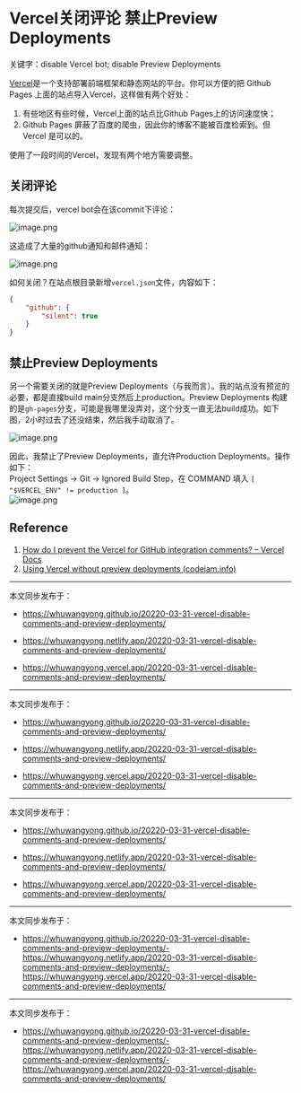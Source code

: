 # Vercel关闭评论 禁止Preview Deployments


关键字：disable Vercel bot; disable Preview Deployments


[Vercel](https://vercel.com/)是一个支持部署前端框架和静态网站的平台。你可以方便的把 Github Pages 上面的站点导入Vercel，这样做有两个好处：

1. 有些地区有些时候，Vercel上面的站点比Github Pages上的访问速度快；
2. Github Pages 屏蔽了百度的爬虫，因此你的博客不能被百度检索到。但 Vercel 是可以的。

使用了一段时间的Vercel，发现有两个地方需要调整。

## 关闭评论

每次提交后，vercel bot会在该commit下评论：

![image.png](https://cdn.jsdelivr.net/gh/whuwangyong/whuwangyong.github.io@gh-pages/20220-03-31-vercel-disable-comments-and-preview-deployments/assets/image-20220331105648-d4pir0q.png)

这造成了大量的github通知和邮件通知：

![image.png](https://cdn.jsdelivr.net/gh/whuwangyong/whuwangyong.github.io@gh-pages/20220-03-31-vercel-disable-comments-and-preview-deployments/assets/image-20220331105635-8befsf2.png)

如何关闭？在站点根目录新增`vercel.json`文件，内容如下：

```json
{
    "github": {
        "silent": true
    }
}
```

## 禁止Preview Deployments

另一个需要关闭的就是Preview Deployments（与我而言）。我的站点没有预览的必要，都是直接build main分支然后上production。Preview Deployments 构建的是`gh-pages`分支，可能是我哪里没弄对，这个分支一直无法build成功。如下图，2小时过去了还没结束，然后我手动取消了。  

![image.png](https://cdn.jsdelivr.net/gh/whuwangyong/whuwangyong.github.io@gh-pages/20220-03-31-vercel-disable-comments-and-preview-deployments/assets/image-20220331110211-1bm1n2c.png)

因此，我禁止了Preview Deployments，直允许Production Deployments。操作如下：  
Project Settings -> Git -> Ignored Build Step，在 COMMAND 填入 `[ "$VERCEL_ENV" != production ]`。  
​![image.png](https://cdn.jsdelivr.net/gh/whuwangyong/whuwangyong.github.io@gh-pages/20220-03-31-vercel-disable-comments-and-preview-deployments/assets/image-20220331110821-o5ow7rk.png)

## Reference

1. [How do I prevent the Vercel for GitHub integration comments? – Vercel Docs](https://vercel.com/support/articles/how-to-prevent-vercel-github-comments)
2. [Using Vercel without preview deployments (codejam.info)](https://www.codejam.info/2021/09/vercel-without-preview-deployments.html#turning-off-preview-deployments-kinda)


---

本文同步发布于：

- https://whuwangyong.github.io/20220-03-31-vercel-disable-comments-and-preview-deployments/

- https://whuwangyong.netlify.app/20220-03-31-vercel-disable-comments-and-preview-deployments/

- https://whuwangyong.vercel.app/20220-03-31-vercel-disable-comments-and-preview-deployments/



---

本文同步发布于：

- https://whuwangyong.github.io/20220-03-31-vercel-disable-comments-and-preview-deployments/

- https://whuwangyong.netlify.app/20220-03-31-vercel-disable-comments-and-preview-deployments/

- https://whuwangyong.vercel.app/20220-03-31-vercel-disable-comments-and-preview-deployments/



---

本文同步发布于：

- https://whuwangyong.github.io/20220-03-31-vercel-disable-comments-and-preview-deployments/

- https://whuwangyong.netlify.app/20220-03-31-vercel-disable-comments-and-preview-deployments/

- https://whuwangyong.vercel.app/20220-03-31-vercel-disable-comments-and-preview-deployments/



---

本文同步发布于：

- https://whuwangyong.github.io/20220-03-31-vercel-disable-comments-and-preview-deployments/- https://whuwangyong.netlify.app/20220-03-31-vercel-disable-comments-and-preview-deployments/- https://whuwangyong.vercel.app/20220-03-31-vercel-disable-comments-and-preview-deployments/
---
本文同步发布于：
- https://whuwangyong.github.io/20220-03-31-vercel-disable-comments-and-preview-deployments/- https://whuwangyong.netlify.app/20220-03-31-vercel-disable-comments-and-preview-deployments/- https://whuwangyong.vercel.app/20220-03-31-vercel-disable-comments-and-preview-deployments/
